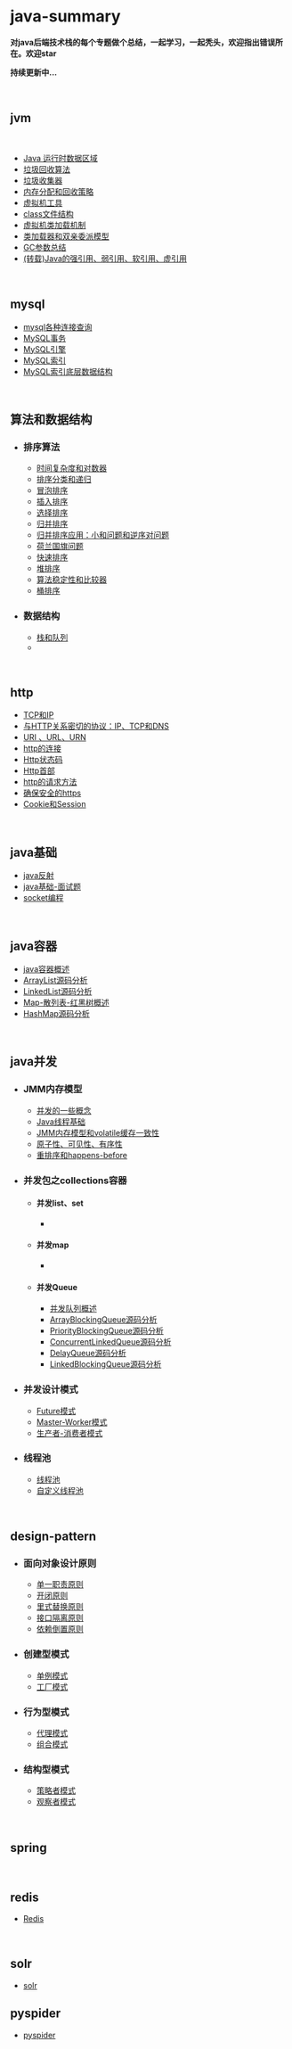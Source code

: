 # java-summary
**对java后端技术栈的每个专题做个总结，一起学习，一起秃头，欢迎指出错误所在。欢迎star**

**持续更新中...**

<br>

## jvm

<br>

- [Java 运行时数据区域](jvm/1.Java运行时数据区域.md)
- [垃圾回收算法](jvm/2.垃圾回收算法.md)
- [垃圾收集器](jvm/3.垃圾收集器.md)
- [内存分配和回收策略](jvm/4.内存分配和回收策略.md)
- [虚拟机工具](jvm/6.虚拟机工具.md)
- [class文件结构](jvm/7.class文件结构.md)
- [虚拟机类加载机制](jvm/9.虚拟机类加载机制.md)
- [类加载器和双亲委派模型](jvm/10.类加载器和双亲委派模型.md)
- [GC参数总结](jvm/12.GC参数总结.md)
- [(转载)Java的强引用、弱引用、软引用、虚引用](jvm/20.(转载)Java的强引用、弱引用、软引用、虚引用.md)

<br>

## mysql

- [mysql各种连接查询](mysql/mysql各种连接查询.md)
- [MySQL事务](mysql/MySQL事务.md)
- [MySQL引擎](mysql/MySQL引擎.md)
- [MySQL索引](mysql/MySQL索引.md)
- [MySQL索引底层数据结构](mysql/MySQL索引底层数据结构.md)

<br>

## 算法和数据结构

- ### 排序算法

  - [时间复杂度和对数器](算法和数据结构/排序算法/1.时间复杂度和对数器.md)
  - [排序分类和递归](算法和数据结构/排序算法/2.排序分类和递归.md)
  - [冒泡排序](算法和数据结构/排序算法/3.冒泡排序.md)
  - [插入排序](算法和数据结构/排序算法/4.插入排序.md)
  - [选择排序](算法和数据结构/排序算法/5.选择排序.md)
  - [归并排序](算法和数据结构/排序算法/6.归并排序.md)
  - [归并排序应用：小和问题和逆序对问题](算法和数据结构/排序算法/7.归并排序应用：小和问题和逆序对问题.md)
  - [荷兰国旗问题](算法和数据结构/排序算法/8.荷兰国旗问题.md)
  - [快速排序](算法和数据结构/排序算法/9.快速排序.md)
  - [堆排序](算法和数据结构/排序算法/10.堆排序.md)
  - [算法稳定性和比较器](算法和数据结构/排序算法/11.算法稳定性和比较器.md)
  - [桶排序](算法和数据结构/排序算法/12.桶排序.md)

- ### 数据结构

  - [栈和队列](算法和数据结构/数据结构/1.栈和队列.md)
  - 

<br>

## http

- [TCP和IP](http/1.TCP和IP.md)
- [与HTTP关系密切的协议：IP、TCP和DNS](http/2.与HTTP关系密切的协议：IP、TCP和DNS.md)
- [URI 、URL、URN](http/3.URI、URL、URN.md)
- [http的连接](http/4.http的连接.md)
- [Http状态码](http/5.Http状态码.md)
- [Http首部](http/6.Http首部.md)
- [http的请求方法](http/7.http的请求方法.md)
- [确保安全的https](http/8.确保安全的https.md)
- [Cookie和Session](http/20.Cookie和Session.md)



<br>

## java基础

- [java反射](java基础/java反射.md)
- [java基础-面试题](java基础/java基础-面试题.md)
- [socket编程](java基础/socket编程.md)

<br>

## java容器

- [java容器概述](java容器/1.java容器概述.md)
- [ArrayList源码分析](java容器/2.ArrayList源码分析.md)
- [LinkedList源码分析](java容器/3.LinkedList源码分析.md)
- [Map-散列表-红黑树概述](java容器/4.Map-散列表-红黑树概述.md)
- [HashMap源码分析](java容器/5.HashMap源码分析.md)



<br>

## java并发

- ### JMM内存模型

  - [并发的一些概念](java并发/JMM内存模型/1.并发的一些概念.md)
  - [Java线程基础](java并发/JMM内存模型/2.Java线程基础.md)
  - [JMM内存模型和volatile缓存一致性](java并发/JMM内存模型/3.JMM内存模型和volatile缓存一致性.md)
  - [原子性、可见性、有序性](java并发/JMM内存模型/4.原子性、可见性、有序性.md)
  - [重排序和happens-before](java并发/JMM内存模型/5.重排序和happens-before.md)

- ### 并发包之collections容器

  - #### 并发list、set

    - 

  - #### 并发map

    - 

  - #### 并发Queue

    - [并发队列概述](java并发/并发包之collections容器/并发Queue/1.并发队列概述.md)
    - [ArrayBlockingQueue源码分析](java并发/并发包之collections容器/并发Queue/2.ArrayBlockingQueue源码分析.md)
    - [PriorityBlockingQueue源码分析](java并发/并发包之collections容器/并发Queue/3.PriorityBlockingQueue源码分析.md)
    - [ConcurrentLinkedQueue源码分析](java并发/并发包之collections容器/并发Queue/ConcurrentLinkedQueue源码分析.md)
    - [DelayQueue源码分析](java并发/并发包之collections容器/并发Queue/DelayQueue源码分析.md)
    - [LinkedBlockingQueue源码分析](java并发/并发包之collections容器/并发Queue/LinkedBlockingQueue源码分析.md)

- ### 并发设计模式

  - [Future模式](java并发/并发设计模式/Future模式.md)
  - [Master-Worker模式](java并发/并发设计模式/Master-Worker模式.md)
  - [生产者-消费者模式](java并发/并发设计模式/生产者-消费者模式.md)

- ### 线程池

  - [线程池](java并发/线程池/线程池.md)
  - [自定义线程池](java并发/线程池/自定义线程池.md)

<br>



## design-pattern

- ### 面向对象设计原则

  - [单一职责原则](design-pattern/面向对象设计原则/1.单一职责原则.md)
  - [开闭原则](design-pattern/面向对象设计原则/2.开闭原则.md)
  - [里式替换原则](design-pattern/面向对象设计原则/3.里式替换原则.md)
  - [接口隔离原则](design-pattern/面向对象设计原则/4.接口隔离原则.md)
  - [依赖倒置原则](design-pattern/面向对象设计原则/5.依赖倒置原则.md)

- ### 创建型模式

  - [单例模式](design-pattern/创建型模式/1.单例模式.md)
  - [工厂模式](design-pattern/创建型模式/2.工厂模式.md)

- ### 行为型模式

  - [代理模式](design-pattern/行为型模式/代理模式.md)
  - [组合模式](design-pattern/行为型模式/组合模式.md)

- ### 结构型模式

  - [策略者模式](design-pattern/结构型模式/策略者模式.md)
  - [观察者模式](design-pattern/结构型模式/观察者模式.md)

  

<br>

## spring

<br>

## redis

- [Redis](redis/Redis.md)

<br>

## solr

- [solr](solr/solr入门.md)

## pyspider

- [pyspider](pyspider/pyspider.md)
